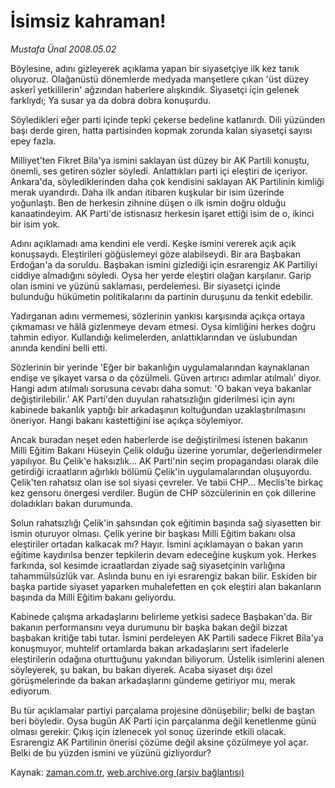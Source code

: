 # İsimsiz kahraman!

*Mustafa Ünal 2008.05.02*

<tr><td class="metin" colspan="2" style="padding-top: 20px; padding-left: 5px; padding-right: 10px;">Böylesine, adını gizleyerek açıklama yapan bir siyasetçiye ilk kez tanık oluyoruz. Olağanüstü dönemlerde medyada manşetlere çıkan 'üst düzey askerî yetkililerin' ağzından haberlere alışkındık. Siyasetçi için gelenek farklıydı; Ya susar ya da dobra dobra konuşurdu.</td></tr><tr><td class="metin" colspan="2" style="padding-top: 20px; padding-left: 5px; padding-right: 10px;"><p>Söyledikleri eğer parti içinde tepki çekerse bedeline katlanırdı. Dili yüzünden başı derde giren, hatta partisinden kopmak zorunda kalan siyasetçi sayısı epey fazla. 
<p> Milliyet'ten Fikret Bila'ya ismini saklayan üst düzey bir AK Partili konuştu, önemli, ses getiren sözler söyledi. Anlattıkları parti içi eleştiri de içeriyor. Ankara'da, söylediklerinden daha çok kendisini saklayan AK Partilinin kimliği merak uyandırdı. Daha ilk andan itibaren kuşkular bir isim üzerinde yoğunlaştı. Ben de herkesin zihnine düşen o ilk ismin doğru olduğu kanaatindeyim. AK Parti'de istisnasız herkesin işaret ettiği isim de o, ikinci bir isim yok. 
<p> Adını açıklamadı ama kendini ele verdi. Keşke ismini vererek açık açık konuşsaydı. Eleştirileri göğüslemeyi göze alabilseydi. Bir ara Başbakan Erdoğan'a da soruldu. Başbakan ismini gizlediği için esrarengiz AK Partiliyi ciddiye almadığını söyledi. Oysa her yerde eleştiri olağan karşılanır. Garip olan ismini ve yüzünü saklaması, perdelemesi. Bir siyasetçi içinde bulunduğu hükümetin politikalarını da partinin duruşunu da tenkit edebilir.
<p> Yadırganan adını vermemesi, sözlerinin yankısı karşısında açıkça ortaya çıkmaması ve hâlâ gizlenmeye devam etmesi. Oysa kimliğini herkes doğru tahmin ediyor. Kullandığı kelimelerden, anlattıklarından ve üslubundan anında kendini belli etti.
<p> Sözlerinin bir yerinde 'Eğer bir bakanlığın uygulamalarından kaynaklanan endişe ve şikayet varsa o da çözülmeli. Güven artırıcı adımlar atılmalı' diyor. Hangi adım atılmalı sorusuna cevabı daha somut: 'O bakan veya bakanlar değiştirilebilir.' AK Parti'den duyulan rahatsızlığın giderilmesi için aynı kabinede bakanlık yaptığı bir arkadaşının koltuğundan uzaklaştırılmasını öneriyor. Hangi bakanı kastettiğini ise açıkça söylemiyor.
<p> Ancak buradan neşet eden haberlerde ise değiştirilmesi istenen bakanın Milli Eğitim Bakanı Hüseyin Çelik olduğu üzerine yorumlar, değerlendirmeler yapılıyor. Bu Çelik'e haksızlık... AK Parti'nin seçim propagandası olarak dile getirdiği icraatların ağırlıklı bölümü Çelik'in uygulamalarından oluşuyordu. Çelik'ten rahatsız olan ise sol siyasi çevreler. Ve tabii CHP... Meclis'te birkaç kez gensoru önergesi verdiler. Bugün de CHP sözcülerinin en çok dillerine doladıkları bakan durumunda. 
<p> Solun rahatsızlığı Çelik'in şahsından çok eğitimin başında sağ siyasetten bir ismin oturuyor olması. Çelik yerine bir başkası Milli Eğitim bakanı olsa eleştiriler ortadan kalkacak mı? Hayır. İsmini açıklamayan o bakan yarın eğitime kaydırılsa benzer tepkilerin devam edeceğine kuşkum yok. Herkes farkında, sol kesimde icraatlardan ziyade sağ siyasetçinin varlığına tahammülsüzlük var. Aslında bunu en iyi esrarengiz bakan bilir. Eskiden bir başka partide siyaset yaparken muhalefetten en çok eleştiri alan bakanların başında da Milli Eğitim bakanı geliyordu. 
<p> Kabinede çalışma arkadaşlarını belirleme yetkisi sadece Başbakan'da. Bir bakanın performansını veya durumunu bir başka bakan değil bizzat başbakan kritiğe tabi tutar. İsmini perdeleyen AK Partili sadece Fikret Bila'ya konuşmuyor, muhtelif ortamlarda bakan arkadaşlarını sert ifadelerle eleştirilerin odağına oturttuğunu yakından biliyorum. Üstelik isimlerini alenen söyleyerek, şu bakan, bu bakan diyerek. Acaba siyaset dışı özel görüşmelerinde da bakan arkadaşlarını gündeme getiriyor mu, merak ediyorum. 
<p> Bu tür açıklamalar partiyi parçalama projesine dönüşebilir; belki de baştan beri böyledir. Oysa bugün AK Parti için parçalanma değil kenetlenme günü olması gerekir. Çıkış için izlenecek yol sonuç üzerinde etkili olacak. Esrarengiz AK Partilinin önerisi çözüme değil aksine çözülmeye yol açar. Belki de bu yüzden ismini ve yüzünü gizliyordur?<br/></p></p></p></p></p></p></p></p></p></td></tr>

Kaynak: [zaman.com.tr](http://zaman.com.tr/yazar.do?yazino=684093), [web.archive.org (arşiv bağlantısı)](http://web.archive.org/web/20080604134002/http://www.zaman.com.tr:80/yazar.do?yazino=684093)
